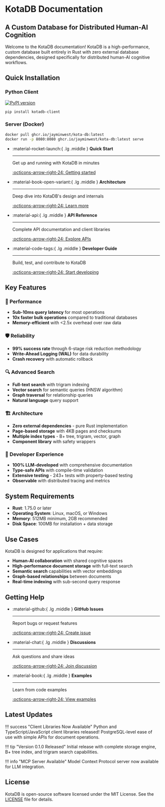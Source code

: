 # KotaDB Documentation

## A Custom Database for Distributed Human-AI Cognition

Welcome to the KotaDB documentation! KotaDB is a high-performance, custom database built entirely in Rust with zero external database dependencies, designed specifically for distributed human-AI cognitive workflows.

## Quick Installation

### Python Client
[![PyPI version](https://badge.fury.io/py/kotadb-client.svg)](https://pypi.org/project/kotadb-client/)
```bash
pip install kotadb-client
```

### Server (Docker)
```bash
docker pull ghcr.io/jayminwest/kota-db:latest
docker run -p 8080:8080 ghcr.io/jayminwest/kota-db:latest serve
```

<div class="grid cards" markdown>

-   :material-rocket-launch:{ .lg .middle } **Quick Start**

    ---

    Get up and running with KotaDB in minutes

    [:octicons-arrow-right-24: Getting started](getting-started/index.md)

-   :material-book-open-variant:{ .lg .middle } **Architecture**

    ---

    Deep dive into KotaDB's design and internals

    [:octicons-arrow-right-24: Learn more](architecture/index.md)

-   :material-api:{ .lg .middle } **API Reference**

    ---

    Complete API documentation and client libraries

    [:octicons-arrow-right-24: Explore APIs](api/index.md)

-   :material-code-tags:{ .lg .middle } **Developer Guide**

    ---

    Build, test, and contribute to KotaDB

    [:octicons-arrow-right-24: Start developing](developer/index.md)

</div>

## Key Features

### 🚀 Performance
- **Sub-10ms query latency** for most operations
- **10x faster bulk operations** compared to traditional databases
- **Memory-efficient** with <2.5x overhead over raw data

### 🛡️ Reliability
- **99% success rate** through 6-stage risk reduction methodology
- **Write-Ahead Logging (WAL)** for data durability
- **Crash recovery** with automatic rollback

### 🔍 Advanced Search
- **Full-text search** with trigram indexing
- **Vector search** for semantic queries (HNSW algorithm)
- **Graph traversal** for relationship queries
- **Natural language** query support

### 🏗️ Architecture
- **Zero external dependencies** - pure Rust implementation
- **Page-based storage** with 4KB pages and checksums
- **Multiple index types** - B+ tree, trigram, vector, graph
- **Component library** with safety wrappers

### 🔧 Developer Experience
- **100% LLM-developed** with comprehensive documentation
- **Type-safe APIs** with compile-time validation
- **Extensive testing** - 243+ tests with property-based testing
- **Observable** with distributed tracing and metrics

## System Requirements

- **Rust**: 1.75.0 or later
- **Operating System**: Linux, macOS, or Windows
- **Memory**: 512MB minimum, 2GB recommended
- **Disk Space**: 100MB for installation + data storage

## Use Cases

KotaDB is designed for applications that require:

- **Human-AI collaboration** with shared cognitive spaces
- **High-performance document storage** with full-text search
- **Semantic search** capabilities with vector embeddings
- **Graph-based relationships** between documents
- **Real-time indexing** with sub-second query response

## Getting Help

<div class="grid cards" markdown>

-   :material-github:{ .lg .middle } **GitHub Issues**

    ---

    Report bugs or request features

    [:octicons-arrow-right-24: Create issue](https://github.com/jayminwest/kota-db/issues)

-   :material-chat:{ .lg .middle } **Discussions**

    ---

    Ask questions and share ideas

    [:octicons-arrow-right-24: Join discussion](https://github.com/jayminwest/kota-db/discussions)

-   :material-book:{ .lg .middle } **Examples**

    ---

    Learn from code examples

    [:octicons-arrow-right-24: View examples](https://github.com/jayminwest/kota-db/tree/main/examples)

</div>

## Latest Updates

!!! success "Client Libraries Now Available"
    Python and TypeScript/JavaScript client libraries released! PostgreSQL-level ease of use with simple APIs for document operations.

!!! tip "Version 0.1.0 Released"
    Initial release with complete storage engine, B+ tree index, and trigram search capabilities.

!!! info "MCP Server Available"
    Model Context Protocol server now available for LLM integration.

## License

KotaDB is open-source software licensed under the MIT License. See the [LICENSE](https://github.com/jayminwest/kota-db/blob/main/LICENSE) file for details.